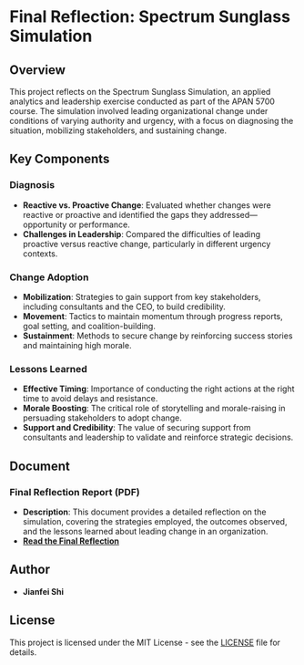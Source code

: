 # Final Reflection: Spectrum Sunglass Simulation

## Overview
This project reflects on the Spectrum Sunglass Simulation, an applied analytics and leadership exercise conducted as part of the APAN 5700 course. The simulation involved leading organizational change under conditions of varying authority and urgency, with a focus on diagnosing the situation, mobilizing stakeholders, and sustaining change.

## Key Components

### Diagnosis
- **Reactive vs. Proactive Change**: Evaluated whether changes were reactive or proactive and identified the gaps they addressed—opportunity or performance.
- **Challenges in Leadership**: Compared the difficulties of leading proactive versus reactive change, particularly in different urgency contexts.

### Change Adoption
- **Mobilization**: Strategies to gain support from key stakeholders, including consultants and the CEO, to build credibility.
- **Movement**: Tactics to maintain momentum through progress reports, goal setting, and coalition-building.
- **Sustainment**: Methods to secure change by reinforcing success stories and maintaining high morale.

### Lessons Learned
- **Effective Timing**: Importance of conducting the right actions at the right time to avoid delays and resistance.
- **Morale Boosting**: The critical role of storytelling and morale-raising in persuading stakeholders to adopt change.
- **Support and Credibility**: The value of securing support from consultants and leadership to validate and reinforce strategic decisions.

## Document

### **Final Reflection Report (PDF)**
   - **Description**: This document provides a detailed reflection on the simulation, covering the strategies employed, the outcomes observed, and the lessons learned about leading change in an organization.
   - **[Read the Final Reflection](https://github.com/shijianfei1413/Final-Reflection-Spectrum-Sunglass-Simulation/blob/3ea5018e76dc7a4c7dc7ba71ea00842216fb5232/Final%20Reflection%20Spectrum%20Sunglass%20Simulation.pdf)**

## Author
- **Jianfei Shi**

## License
This project is licensed under the MIT License - see the [LICENSE](LICENSE) file for details.

